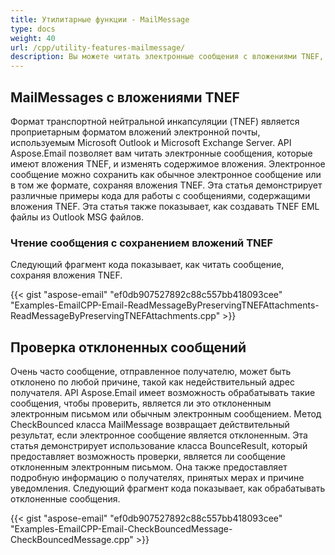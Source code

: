```yaml
---
title: Утилитарные функции - MailMessage
type: docs
weight: 40
url: /cpp/utility-features-mailmessage/
description: Вы можете читать электронные сообщения с вложениями TNEF, используемыми Microsoft Outlook и Exchange Server, а также изменять содержимое вложения с помощью API библиотеки C++ Email Parser.
---
```


## **MailMessages с вложениями TNEF**
Формат транспортной нейтральной инкапсуляции (TNEF) является проприетарным форматом вложений электронной почты, используемым Microsoft Outlook и Microsoft Exchange Server. API Aspose.Email позволяет вам читать электронные сообщения, которые имеют вложения TNEF, и изменять содержимое вложения. Электронное сообщение можно сохранить как обычное электронное сообщение или в том же формате, сохраняя вложения TNEF. Эта статья демонстрирует различные примеры кода для работы с сообщениями, содержащими вложения TNEF. Эта статья также показывает, как создавать TNEF EML файлы из Outlook MSG файлов.

### **Чтение сообщения с сохранением вложений TNEF**
Следующий фрагмент кода показывает, как читать сообщение, сохраняя вложения TNEF.

{{< gist "aspose-email" "ef0db907527892c88c557bb418093cee" "Examples-EmailCPP-Email-ReadMessageByPreservingTNEFAttachments-ReadMessageByPreservingTNEFAttachments.cpp" >}}

## **Проверка отклоненных сообщений**
Очень часто сообщение, отправленное получателю, может быть отклонено по любой причине, такой как недействительный адрес получателя. API Aspose.Email имеет возможность обрабатывать такие сообщения, чтобы проверить, является ли это отклоненным электронным письмом или обычным электронным сообщением. Метод CheckBounced класса MailMessage возвращает действительный результат, если электронное сообщение является отклоненным. Эта статья демонстрирует использование класса BounceResult, который предоставляет возможность проверки, является ли сообщение отклоненным электронным письмом. Она также предоставляет подробную информацию о получателях, принятых мерах и причине уведомления. Следующий фрагмент кода показывает, как обрабатывать отклоненные сообщения.

{{< gist "aspose-email" "ef0db907527892c88c557bb418093cee" "Examples-EmailCPP-Email-CheckBouncedMessage-CheckBouncedMessage.cpp" >}}